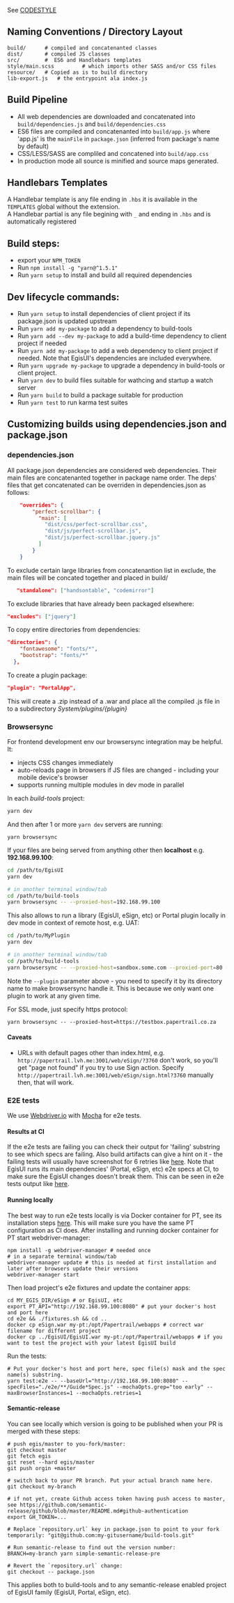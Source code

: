 See [CODESTYLE](CODESTYLE.md)  

## Naming Conventions / Directory Layout

```shell
build/ 		# compiled and concatenanted classes
dist/ 		# compiled JS classes
src/ 		#  ES6 and Handlebars templates
style/main.scss 		# which imports other SASS and/or CSS files
resource/	# Copied as is to build directory
lib-export.js	# the entrypoint ala index.js
```

## Build Pipeline

* All web dependencies are downloaded and concatenated into `build/dependencies.js` and `build/dependencies.css`
* ES6 files are compiled and concatenanted into `build/app.js` where 'app.js' is the `mainFile` in `package.json` 
(inferred from package's name by default)
* CSS/LESS/SASS are compliled and concatened into `build/app.css`
* In production mode all source is minified and source maps generated.

## Handlebars Templates

A Handlebar template is any file ending in `.hbs` it is available in the `TEMPLATES` global without the extension.  
A Handlebar partial is any file begining with `_` and ending in `.hbs` and is automatically registered  

## Build steps:
* export your `NPM_TOKEN`
* Run `npm install -g "yarn@^1.5.1"` 
* Run `yarn setup` to install and build all required dependencies

## Dev lifecycle commands:
* Run `yarn setup` to install dependencies of client project if its package.json is updated upstream
* Run `yarn add my-package` to add a dependency to build-tools  
* Run `yarn add --dev my-package` to add a build-time dependency to client project if needed  
* Run `yarn add my-package` to add a web dependency to client project if needed. Note that EgisUI's dependencies are 
included everywhere.
* Run `yarn upgrade my-package` to upgrade a dependency in build-tools or client project.  
* Run `yarn dev` to  build files suitable for wathcing and startup a watch server
* Run `yarn build` to build a package suitable for production
* Run `yarn test` to run karma test suites


## Customizing builds using dependencies.json and package.json

### dependencies.json
All package.json dependencies are considered web dependencies. Their main files are concatenanted together in package 
name order. The deps' files that get concatenated can be overriden in dependencies.json as follows:

```json 
    "overrides": {
        "perfect-scrollbar": {
          "main": [
            "dist/css/perfect-scrollbar.css",
            "dist/js/perfect-scrollbar.js",
            "dist/js/perfect-scrollbar.jquery.js"
          ]
        }
    }
```

To exclude certain large libraries from concatenantion list in exclude, the main files will be concated together and placed in build/<libray name>
```json
   "standalone": ["handsontable", "codemirror"]
```

To exclude libraries that have already been packaged elsewhere:
```json
"excludes": ["jquery"]
```

To copy entire directories from dependencies:

```json
"directories": {
    "fontawesome": "fonts/*",
    "bootstrap": "fonts/*"
  },
```

To create a plugin package:

```json
"plugin": "PortalApp",
```
This will create a .zip instead of a .war and place all the compiled .js file in to a subdirectory *System/plugins/{plugin}*

### Browsersync

For frontend development env our browsersync integration may be helpful. It:
* injects CSS changes immediately
* auto-reloads page in browsers if JS files are changed - including your mobile device's browser 
* supports running multiple modules in dev mode in parallel

In each *build-tools* project:  
```bash
yarn dev
```
And then after 1 or more `yarn dev` servers are running:  
```
yarn browsersync
```

If your files are being served from anything other then **localhost** e.g. **192.168.99.100**: 

```bash
cd /path/to/EgisUI
yarn dev

# in another terminal window/tab
cd /path/to/build-tools
yarn browsersync -- --proxied-host=192.168.99.100
```

This also allows to run a library (EgisUI, eSign, etc) or Portal plugin locally in dev mode in context of remote host, e.g. UAT:
```bash
cd /path/to/MyPlugin
yarn dev

# in another terminal window/tab
cd /path/to/build-tools
yarn browsersync -- --proxied-host=sandbox.some.com --proxied-port=80 --plugin=MyPlugin
```

Note the `--plugin` parameter above - you need to specify it by its directory name to make browsersync handle it. This 
is because we only want one plugin to work at any given time. 

For SSL mode, just specify https protocol:
```
yarn browsersync -- --proxied-host=https://testbox.papertrail.co.za
```

#### Caveats
 * URLs with default pages other than index.html, e.g. `http://papertrail.lvh.me:3001/web/eSign/?3760` don't work, so 
 you'll get "page not found" if you try to use Sign action. Specify `http://papertrail.lvh.me:3001/web/eSign/sign.html?3760` 
 manually then, that will work.
 
### E2E tests
We use [Webdriver.io](http://webdriver.io/) with [Mocha](https://mochajs.org/) for e2e tests.
 
#### Results at CI
If the e2e tests are failing you can check their output for 'failing' substring to see which specs are failing. Also 
build artifacts can give a hint on it - the failing tests will usually have screenshot for 6 retries like 
[here](docs/failing-e2e-artifacts.png). Note that EgisUI runs its main dependencies' (Portal, eSign, etc) e2e specs at 
CI, to make sure the EgisUI changes doesn't break them. This can be seen in  e2e tests output like 
[here](docs/egisui-dependency-e2e-specs.png).

#### Running locally
The best way to run e2e tests locally is via Docker container for PT, see its installation steps 
[here](http://developer.papertrail.co.za/Reference/Dev-Environment.html#Docker). This will make sure you have the same 
PT configuration as CI does. After installing and running docker container for PT start webdriver-manager:
```
npm install -g webdriver-manager # needed once
# in a separate terminal window/tab
webdriver-manager update # this is needed at first installation and later after browsers update their versions
webdriver-manager start
```
Then load project's e2e fixtures and update the container apps:
```
cd MY_EGIS_DIR/eSign # or EgisUI, etc
export PT_API="http://192.168.99.100:8080" # put your docker's host and port here
cd e2e && ./fixtures.sh && cd ..
docker cp eSign.war my-pt:/opt/Papertrail/webapps # correct war filename for different project
docker cp ../EgisUI/EgisUI.war my-pt:/opt/Papertrail/webapps # if you want to test the project with your latest EgisUI build
```

Run the tests:
```
# Put your docker's host and port here, spec file(s) mask and the spec name(s) substring.
yarn test:e2e -- --baseUrl="http://192.168.99.100:8080" --specFiles="./e2e/**/Guide*Spec.js" --mochaOpts.grep="too early" --maxBrowserInstances=1 --mochaOpts.retries=1 
```

#### Semantic-release
You can see locally which version is going to be published when your PR is merged with these steps:
```
# push egis/master to you-fork/master:
git checkout master
git fetch egis
git reset --hard egis/master
git push orgin +master

# switch back to your PR branch. Put your actual branch name here.
git checkout my-branch

# if not yet, create Github access token having push access to master, see https://github.com/semantic-release/github/blob/master/README.md#github-authentication
export GH_TOKEN=...

# Replace `repository.url` key in package.json to point to your fork temporarily: "git@github.com:my-gitusername/build-tools.git"

# Run semantic-release to find out the version number: 
BRANCH=my-branch yarn simple-semantic-release-pre

# Revert the `repository.url` change:
git checkout -- package.json
``` 
This applies both to build-tools and to any semantic-release enabled project of EgisUI family (EgisUI, Portal, 
eSign, etc). 
